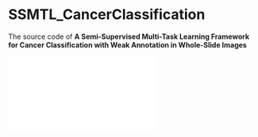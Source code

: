 # SSMTL_CancerClassification
The source code of  **A Semi-Supervised Multi-Task Learning Framework for Cancer Classification with Weak Annotation in Whole-Slide Images**

![URL_TS](./paperGraph.pdf)
